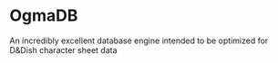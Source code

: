 # OgmaDB
An incredibly excellent database engine intended to be optimized for D&amp;Dish character sheet data
